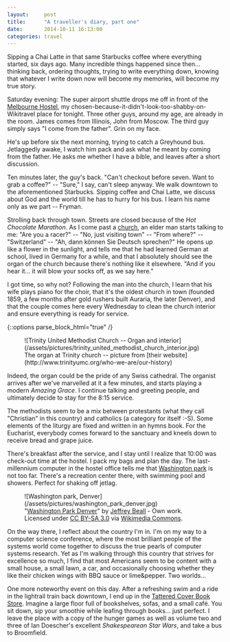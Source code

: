 ```yaml
---
layout:     post
title:      "A traveller's diary, part one"
date:       2014-10-11 16:13:00
categories: travel
---
```


Sipping a Chai Latte in that same Starbucks coffee where everything started, six
days ago. Many incredible things happened since then... thinking back, ordering
thoughts, trying to write everything down, knowing that whatever I write down
now will become my memories, will become my true story.

Saturday evening: The super airport shuttle drops me off in front of the
[Melbourne Hostel][melbourne], my
chosen-because-it-didn't-look-too-shabby-on-Wikitravel place for tonight. Three
other guys, around my age, are already in the room. James comes from Illinois,
John from Moscow. The third guy simply says "I come from the father". Grin on
my face.

He's up before six the next morning, trying to catch a Greyhound bus.
Jetlaggedly awake, I watch him pack and ask what he meant by coming from the
father. He asks me whether I have a bible, and leaves after a short discussion.

Ten minutes later, the guy's back. "Can't checkout before seven. Want to grab a
coffee?" -- "Sure," I say, can't sleep anyway. We walk downtown to the
aforementioned Starbucks. Sipping coffee and Chai Latte, we discuss about God
and the world till he has to hurry for his bus. I learn his name only as we part
-- Fryman.

Strolling back through town. Streets are closed because of the *Hot Chocolate
Marathon*. As I come past a [church][trinityumc], an elder man starts talking
to me: "Are you a racer?" -- "No, just visiting town" -- "From where?" --
"Switzerland" -- "Ah, dann können Sie Deutsch sprechen?" He opens up like a
flower in the sunlight, and tells me that he had learned German at school,
lived in Germany for a while, and that I absolutely should see the organ of the
church because there's nothing like it elsewhere. "And if you hear it... it
will blow your socks off, as we say here."

I got time, so why not? Following the man into the church, I learn that his wife
plays piano for the choir, that it's the oldest church in town (founded 1859, a
few months after gold rushers built Auraria, the later Denver), and that the
couple comes here every Wednesday to clean the church interior and ensure
everything is ready for service.

{::options parse_block_html="true" /}

<figure>
![Trinity United Methodist Church -- Organ and interior](/assets/pictures/trinity_united_methodist_church_interior.jpg)
<figcaption>
The organ at Trinity church -- picture from [their website](http://www.trinityumc.org/who-we-are/our-history)
</figcaption>
</figure>

Indeed, the organ could be the pride of any Swiss cathedral. The organist
arrives after we've marvelled at it a few minutes, and starts playing a modern
*Amazing Grace*. I continue talking and greeting people, and ultimately decide
to stay for the 8:15 service.

The methodists seem to be a mix between protestants (what they call "Christian"
in this country) and catholics (a category for itself :-S). Some elements of the
liturgy are fixed and written in an hymns book. For the Eucharist, everybody
comes forward to the sanctuary and kneels down to receive bread and grape juice.

There's breakfast after the service, and I stay until I realize that 10:00 was
check-out time at the hostel. I pack my bags and plan the day. The
last-millennium computer in the hostel office tells me that [Washington
park][washpark] is not too far. There's a recreation center there, with
swimming pool and showers. Perfect for shaking off jetlag.

<figure>
![Washington park, Denver](/assets/pictures/washington_park_denver.jpg)
<figcaption>
"<a href="https://commons.wikimedia.org/wiki/File:Washington_Park_Denver.JPG#mediaviewer/File:Washington_Park_Denver.JPG">Washington Park Denver</a>" by <a href="//commons.wikimedia.org/wiki/User:Denverjeffrey" title="User:Denverjeffrey">Jeffrey Beall</a> - <span class="int-own-work">Own work</span>. Licensed under <a href="http://creativecommons.org/licenses/by-sa/3.0" title="Creative Commons Attribution-Share Alike 3.0">CC BY-SA 3.0</a> via <a href="//commons.wikimedia.org/wiki/">Wikimedia Commons</a>.
</figcaption>
</figure>

On the way there, I reflect about the country I'm in. I'm on my way to a
computer science conference, where the most brilliant people of the systems
world come together to discuss the true pearls of computer systems research. Yet
as I'm walking through this country that strives for excellence so much, I find
that most Americans seem to be content with a small house, a small lawn, a car,
and occasionally choosing whether they like their chicken wings with BBQ sauce
or lime&pepper. Two worlds...

One more noteworthy event on this day. After a refreshing swim and a ride in the
lightrail train back downtown, I end up in the [Tattered Cover Book
Store][tattered]. Imagine a large floor full of bookshelves, sofas, and a small
café. You sit down, sip your smoothie while leafing through books... just
perfect. I leave the place with a copy of the hunger games as well as volume
two and three of Ian Doescher's excellent *Shakespearean Star Wars*, and take a
bus to Broomfield.

[melbourne]: http://www.denverhostel.com/
[tattered]: http://www.tatteredcover.com/
[trinityumc]: http://www.trinityumc.org/
[washpark]: https://en.wikipedia.org/wiki/Washington_Park,_Denver
